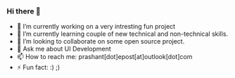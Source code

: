### Hi there 👋

- 🔭 I’m currently working on a very intresting fun project
- 🌱 I’m currently learning couple of new technical and non-technical skills.
- 👯 I’m looking to collaborate on some open source project.
- 💬 Ask me about UI Development
- 📫 How to reach me: prashant[dot]epost[at]outlook[dot]com
- ⚡ Fun fact: :) ;)
